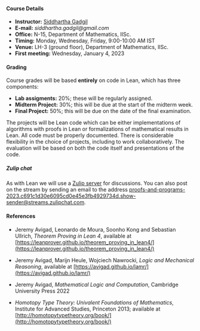 #### Course Details
  
* __Instructor:__ [Siddhartha Gadgil](http://math.iisc.ac.in/~gadgil)
* __E-mail:__ _siddhartha.gadgil@gmail.com_
* __Office:__ N-15, Department of Mathematics, IISc.
* __Timing:__ Monday, Wednesday, Friday, 9:00-10:00 AM IST
* __Venue:__ LH-3 (ground floor), Department of Mathematics, IISc.
* __First meeting:__ Wednesday, January 4, 2023

#### Grading

Course grades will be based **entirely** on code in Lean, which has three components:

* __Lab assigments:__ 20%; these will be regularly assigned.
* __Midterm Project:__ 30%; this will be due at the start of the midterm week.
* __Final Project:__ 50%; this will be due on the date of the final examination.

The projects will be Lean code which can be either implementations of algorithms with proofs in Lean or formalizations of mathematical results in Lean. All code must be properly documented. There is considerable flexibility in the choice of projects, including to work collaboratively. The evaluation will be based on both the code itself and presentations of the code.

##### Zulip chat

As with Lean we will use a [Zulip server](https://automathind.zulipchat.com/login/) for discussions. You can  also post on the stream by sending an email to the address proofs-and-programs-2023.c691c1d30e6095cd0e45e3fb4929734d.show-sender@streams.zulipchat.com.

#### References

* Jeremy Avigad, Leonardo de Moura, Soonho Kong and Sebastian Ullrich,
_Theorem Proving in Lean 4_,
available at [https://leanprover.github.io/theorem_proving_in_lean4/](https://leanprover.github.io/theorem_proving_in_lean4/)

* Jeremy Avigad,  Marijn Heule, Wojciech Nawrocki,
_Logic and Mechanical Reasoning_,
available at [https://avigad.github.io/lamr/](https://avigad.github.io/lamr/)

* Jeremy Avigad, _Mathematical Logic and Computation_, Cambridge University Press 2022

* _Homotopy Type Theory: Univalent Foundations of Mathematics_,
Institute for Advanced Studies, Princeton 2013; available at [http://homotopytypetheory.org/book/](http://homotopytypetheory.org/book/)
